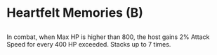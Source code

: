 # Heartfelt Memories (B)

## 

In combat, when Max HP is higher than 800, the host gains 2% Attack Speed for every 400 HP exceeded. Stacks up to 7 times.